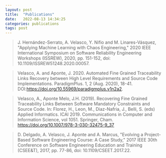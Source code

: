 ```yaml
---
layout: post
title:  "Publications"
date:   2022-08-13 14:34:25
categories: publications
tags: post
---
```


> J. Hernández-Serrato, A. Velasco, Y. Nifio and M. Linares-Vásquez, "Applying Machine Learning with Chaos Engineering," 2020 IEEE International Symposium on Software Reliability Engineering Workshops (ISSREW), 2020, pp. 151-152, doi: 10.1109/ISSREW51248.2020.00057.

> Velasco, A. and Aponte, J. 2020. Automated Fine Grained Traceability Links Recovery between High Level Requirements and Source Code Implementations. ParadigmPlus. 1, 2 (Aug. 2020), 18-41. DOI:https://doi.org/10.55969/paradigmplus.v1n2a2.

> Velasco, A., Aponte Melo, J.H. (2019). Recovering Fine Grained Traceability Links Between Software Mandatory Constraints and Source Code. In: Florez, H., Leon, M., Diaz-Nafria, J., Belli, S. (eds) Applied Informatics. ICAI 2019. Communications in Computer and Information Science, vol 1051. Springer, Cham. https://doi.org/10.1007/978-3-030-32475-9_37

> D. Delgado, A. Velasco, J. Aponte and A. Marcus, "Evolving a Project-Based Software Engineering Course: A Case Study," 2017 IEEE 30th Conference on Software Engineering Education and Training (CSEE&T), 2017, pp. 77-86, doi: 10.1109/CSEET.2017.22.